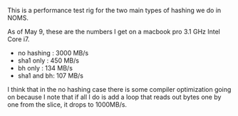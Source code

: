 This is a performance test rig for the two main types of hashing we do in NOMS.

As of May 9, these are the numbers I get on a macbook pro 3.1 GHz Intel Core i7.

- no hashing : 3000 MB/s
- sha1 only  :  450 MB/s
- bh only    :  134 MB/s
- sha1 and bh:  107 MB/s

I think that in the no hashing case there is some compiler optimization going
on because I note that if all I do is add a loop that reads out bytes one by
one from the slice, it drops to 1000MB/s.
